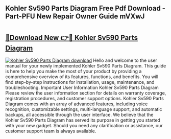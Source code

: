 ## Kohler Sv590 Parts Diagram Free Pdf Download - Part-PFU New Repair Owner Guide mVXwJ

# <h2><a href="http://dft03n.blite.top/?on=Kohler+Sv590+Parts+Diagram">🔗Download New 👉🔴 Kohler Sv590 Parts Diagram</a></h2>

[![Kohler Sv590 Parts Diagram download](https://i.imgur.com/lujVjoI.png)](http://dft03n.blite.top/?on=Kohler+Sv590+Parts+Diagram)
Hello and welcome to the user manual for your newly implemented Kohler Sv590 Parts Diagram. This guide is here to help you make the most of your product by providing a comprehensive overview of its features, functions, and benefits. You will find step-by-step instructions for installation, usage, maintenance, and troubleshooting. Important User Information Kohler Sv590 Parts Diagram Please review the user information section for details on warranty coverage, registration procedures, and customer support options. Kohler Sv590 Parts Diagram comes with an array of advanced features, including voice recognition, customizable settings, multi-language support, and automatic backups, all accessible through the user interface. We believe that the Kohler Sv590 Parts Diagram has served its purpose in getting you started with your new gadget. Should you need any clarification or assistance, our customer support team is always available.
